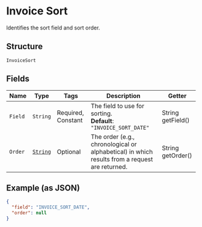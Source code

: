 
# Invoice Sort

Identifies the sort field and sort order.

## Structure

`InvoiceSort`

## Fields

| Name | Type | Tags | Description | Getter |
|  --- | --- | --- | --- | --- |
| `Field` | `String` | Required, Constant | The field to use for sorting.<br>**Default**: `"INVOICE_SORT_DATE"` | String getField() |
| `Order` | [`String`](/doc/models/sort-order.md) | Optional | The order (e.g., chronological or alphabetical) in which results from a request are returned. | String getOrder() |

## Example (as JSON)

```json
{
  "field": "INVOICE_SORT_DATE",
  "order": null
}
```

